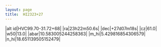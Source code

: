 ```yaml
---
layout: page
title:  HI2323+27
--- 
```

|alt id|HVC99.70-31.72+68|
|ra|23h22m50.6s|
|dec|+27d07m18s|
|cz|61.0|
|w50|13.0|
|abar|10.583005244258363|
|m_hi|5.429816854306579|
|n_hi|18.651139505152479|
